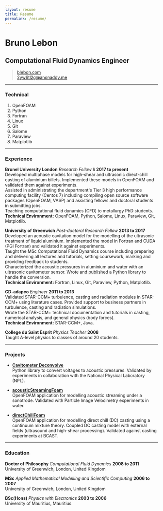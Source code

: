 ```yaml
---
layout: resume
title: Resume
permalink: /resume/
---
```


# Bruno Lebon
## Computational Fluid Dynamics Engineer

> [blebon.com](https://blebon.com)    
> [2yw6tl2g@anonaddy.me](mailto:20u3zfyy@anonaddy.me)

------

### Technical

1. OpenFOAM
1. Python
1. Fortran
1. Linux
1. Git
1. Salome
1. Paraview
1. Matplotlib

------

### Experience

**Brunel University London** *Research Fellow II* __2017 to present__    
	Developed multiphase models for high-shear and ultrasonic direct-chill casting of aluminium billets. Implemented these models in OpenFOAM and validated them against experiments.    
	Assisted in administrating the department's Tier 3 high performance computing facility (Centos 7) including compiling open source software packages (OpenFOAM, VASP) and assisting fellows and doctoral students in submitting jobs.    
	Teaching computational fluid dynamics (CFD) to metallurgy PhD students.    
	**Technical Environment:** OpenFOAM, Python, Salome, Linux, Paraview, Git, Matplotlib.    

**University of Greenwich** *Post-doctoral Research Fellow* __2013 to 2017__    
	Developed an acoustic cavitation model for the modelling of the ultrasonic treatment of liquid aluminium. Implemented the model in Fortran and CUDA (PGI Fortran) and validated it against experiments.    
	Taught the MSc Computational Fluid Dynamics course including preparing and delivering all lectures and tutorials, setting coursework, marking and providing feedback to students.    
	Characterized the acoustic pressures in aluminium and water with an ultrasonic cavitometer sensor. Wrote and published a Python library to handle the conversion.    
	**Technical Environment:** Fortran, Linux, Git, Paraview, Python, Matplotlib.    

**CD-adapco** *Engineer* __2011 to 2013__    
	Validated STAR-CCM+ turbulence, casting and radiation modules in STAR-CCM+ using literature cases.
        Provided support to business partners in turbulence, casting and radiation simulations.    
        Wrote the STAR-CCM+ technical documentation and tutorials in casting, numerical analysis, and general physics (body forces).    
	**Technical Environment:** STAR-CCM+, Java.    

**College du Saint Esprit** *Physics Teacher* __2008__    
	Taught A-level physics to classes of around 20 students.    

------

### Projects

* [**Cavitometer Deconvolve**](https://pypi.org/project/cavitometer-deconvolve)    
	Python library to convert voltages to acoustic pressures. Validated by experiments in collaboration with the National Physical Laboratory (NPL).    

* [**acousticStreamingFoam**](https://github.com/blebon/acousticStreamingFoam)    
	OpenFOAM application for modelling acoustic streaming under a sonotrode. Validated with Particle Image Velocimetry experiments in water.    

* [**directChillFoam**](https://github.com/blebon/directChillFoam)    
	OpenFOAM application for modelling direct chill (DC) casting using a continuum mixture theory. Coupled DC casting model with external fields (ultrasound and high-shear processing). Validated against casting experiments at BCAST.    

------

### Education

**Doctor of Philosophy** *Computational Fluid Dynamics* __2008 to 2011__    
	University of Greenwich, London, United Kingdom

**MSc** *Applied Mathematical Modelling and Scientific Computing* __2006 to 2007__    
	University of Greenwich, London, United Kingdom

**BSc(Hons)** *Physics with Electronics* __2003 to 2006__    
	University of Mauritius, Mauritius
